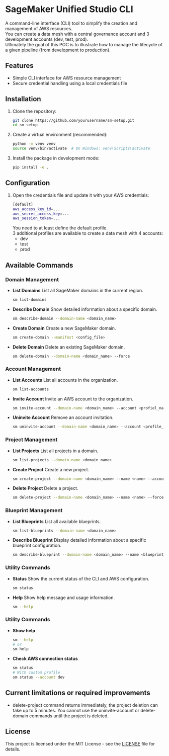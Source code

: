 # SageMaker Unified Studio CLI

A command-line interface (CLI) tool to simplify the creation and management of AWS resources.  
You can create a data mesh with a central governance account and 3 development accounts (dev, test, prod).  
Ultimately the goal of this POC is to illustrate how to manage the lifecycle of a given pipeline (from development to production). 

## Features

- Simple CLI interface for AWS resource management
- Secure credential handling using a local credentials file

## Installation

1. Clone the repository:
   ```bash
   git clone https://github.com/yourusername/sm-setup.git
   cd sm-setup
   ```

2. Create a virtual environment (recommended):
   ```bash
   python -m venv venv
   source venv/bin/activate  # On Windows: venv\Scripts\activate
   ```

3. Install the package in development mode:
   ```bash
   pip install -e .
   ```

## Configuration

1. Open the credentials file and update it with your AWS credentials:
   ```bash
   [default]
   aws_access_key_id=...
   aws_secret_access_key=...
   aws_session_token=...
   ```
   You need to at least define the default profile.  
   3 additional profiles are available to create a data mesh with 4 accounts:
   - dev
   - test
   - prod

## Available Commands

### Domain Management

- **List Domains**
  List all SageMaker domains in the current region.
  ```bash
  sm list-domains
  ```

- **Describe Domain**
  Show detailed information about a specific domain.
  ```bash
  sm describe-domain --domain-name <domain_name>
  ```

- **Create Domain**
  Create a new SageMaker domain.
  ```bash
  sm create-domain --manifest <config_file>
  ```

- **Delete Domain**
  Delete an existing SageMaker domain.
  ```bash
  sm delete-domain --domain-name <domain_name> --force
  ```

### Account Management

- **List Accounts**
  List all accounts in the organization.
  ```bash
  sm list-accounts
  ```

- **Invite Account**
  Invite an AWS account to the organization.
  ```bash
  sm invite-account --domain-name <domain_name> --account <profiel_namne>
  ```

- **Uninvite Account**
  Remove an account invitation.
  ```bash
  sm uninvite-account --domain-name <domain_name> --account <profile_name>
  ```

### Project Management

- **List Projects**
  List all projects in a domain.
  ```bash
  sm list-projects --domain-name <domain_name>
  ```

- **Create Project**
  Create a new project.
  ```bash
  sm create-project --domain-name <domain_name> --name <name> --account <profile_name>
  ```

- **Delete Project**
  Delete a project.
  ```bash
  sm delete-project --domain-name <domain_name> --name <name> --force
  ```

### Blueprint Management

- **List Blueprints**
  List all available blueprints.
  ```bash
  sm list-blueprints --domain-name <domain_name>
  ```

- **Describe Blueprint**
  Display detailed information about a specific blueprint configuration.
  ```bash
  sm describe-blueprint --domain-name <domain_name> --name <blueprint_name>
  ```

### Utility Commands

- **Status**
  Show the current status of the CLI and AWS configuration.
  ```bash
  sm status
  ```

- **Help**
  Show help message and usage information.
  ```bash
  sm --help
  ```

### Utility Commands

- **Show help**
  ```bash
  sm --help
  # or
  sm help
  ```

- **Check AWS connection status**
  ```bash
  sm status
  # With custom profile
  sm status --account dev
  ```

## Current limitations or required improvements
- delete-project command returns immediately, the project deletion can take up to 5 minutes. You cannot use the uninvite-account or delete-domain commands until the project is deleted.

## License

This project is licensed under the MIT License - see the [LICENSE](LICENSE) file for details.
